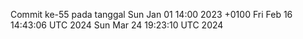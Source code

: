 Commit ke-55 pada tanggal Sun Jan 01 14:00 2023 +0100
Fri Feb 16 14:43:06 UTC 2024
Sun Mar 24 19:23:10 UTC 2024
